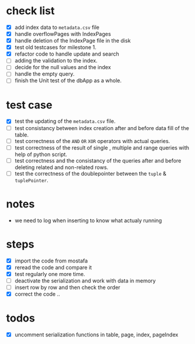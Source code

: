 # check list
- [X] add index data to `metadata.csv` file
- [X] handle overflowPages with IndexPages
- [X] handle deletion of the IndexPage file in the disk
- [X] test old testcases for milestone 1.
- [X] refactor code to handle update and search
- [ ] adding the validation to the index.
- [ ] decide for the null values and the index
- [ ] handle the empty query.
- [ ] finish the Unit test of the dbApp as a whole.

# test case
- [X] test the updating of the `metadata.csv` file.
- [ ] test consistancy between index creation after and before data fill of the table.
- [ ] test correctness of the `AND` `OR` `XOR` operators with actual queries.
- [ ] test correctness of the result of single , multiple and range queries with help of python script.
- [ ] test correctness and the consistancy of the queries after and before deleting related and non-related rows.
- [ ] test the correctness of the doublepointer between the `tuple` & `tuplePointer`.

# notes
- we need to log when inserting to know what actualy running

# steps
- [x] import the code from mostafa
- [X] reread the code and compare it
- [X] test regularly one more time.
- [ ] deactivate the serialization and work with data in memory
- [ ] insert row by row and then check the order
- [X] correct the code ..

# todos
- [X] uncomment serialization functions in table, page, index, pageIndex